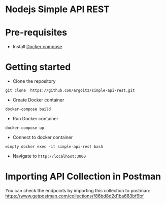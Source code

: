 # Nodejs Simple API REST

# Pre-requisites

- Install [Docker compose](https://docs.docker.com/compose/install/)

# Getting started

- Clone the repository

```
git clone  https://github.com/argoitz/simple-api-rest.git
```

- Create Docker container

```
docker-compose build
```

- Run Docker container

```
docker-compose up
```

- Connect to docker container

```
winpty docker exec -it simple-api-rest bash
```

- Navigate to `http://localhost:3000`

# Importing API Collection in Postman

You can check the endpoints by importing this collection to postman:
https://www.getpostman.com/collections/f86bd8d2d1ba683bf9bf
